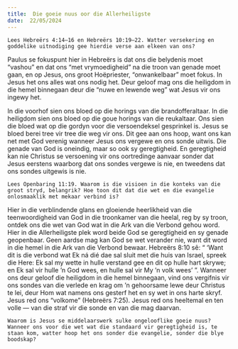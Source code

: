 ```yaml
---
title:  Die goeie nuus oor die Allerheiligste
date:  22/05/2024
---
```


`Lees Hebreërs 4:14–16 en Hebreërs 10:19–22. Watter versekering en goddelike uitnodiging gee hierdie verse aan elkeen van ons?`

Paulus se fokuspunt hier in Hebreërs is dat ons die belydenis moet “vashou” en dat ons “met vrymoedigheid” na die troon van genade moet gaan, en op Jesus, ons groot Hoëpriester, “onwankelbaar” moet fokus. In Jesus het ons alles wat ons nodig het. Deur geloof mag ons die heiligdom in die hemel binnegaan deur die “nuwe en lewende weg” wat Jesus vir ons ingewy het.

In die voorhof sien ons bloed op die horings van die brandofferaltaar. In die heiligdom sien ons bloed op die goue horings van die reukaltaar. Ons sien die bloed wat op die gordyn voor die versoendeksel gesprinkel is. Jesus se bloed berei tree vir tree die weg vir ons. Dit gee aan ons hoop, want ons kan net met God verenig wanneer Jesus ons vergewe en ons sonde uitwis. Die genade van God is oneindig, maar so ook sy geregtigheid. En geregtigheid kan nie Christus se versoening vir ons oortredinge aanvaar sonder dat Jesus eerstens waarborg dat ons sondes vergewe is nie, en tweedens dat ons sondes uitgewis is nie.

`Lees Openbaring 11:19. Waarom is die visioen in die konteks van die groot stryd, belangrik? Hoe toon dit dat die wet en die evangelie onlosmaaklik met mekaar verbind is?`

Hier in die verblindende glans en gloeiende heerlikheid van die teenwoordigheid van God in die troonkamer van die heelal, reg by sy troon, ontdek ons die wet van God wat in die Ark van die Verbond gehou word. Hier in die Allerheiligste plek word beide God se geregtigheid en sy genade geopenbaar. Geen aardse mag kan God se wet verander nie, want dit word in die hemel in die Ark van die Verbond bewaar. Hebreërs 8:10 sê: “ ‘Want dit is die verbond wat Ek ná dié dae sal sluit met die huis van Israel, spreek die Here: Ek sal my wette in hulle verstand gee en dit op hulle hart skrywe;  en Ek sal vir hulle ’n God wees, en hulle sal vir My ’n volk wees’ ”. Wanneer ons deur geloof die heiligdom in die hemel binnegaan, vind ons vergifnis vir ons sondes van die verlede en krag om ’n gehoorsame lewe deur Christus te lei, deur Hom wat namens ons gesterf het en sy wet in ons harte skryf.  Jesus red ons “volkome” (Hebreërs 7:25). Jesus red ons heeltemal en ten volle — van die straf vir die sonde en van die mag daarvan.

`Waarom is Jesus se middelaarswerk sulke ongelooflike goeie nuus?  Wanneer ons voor die wet wat die standaard vir geregtigheid is, te staan kom, watter hoop het ons sonder die evangelie, sonder die blye boodskap?`